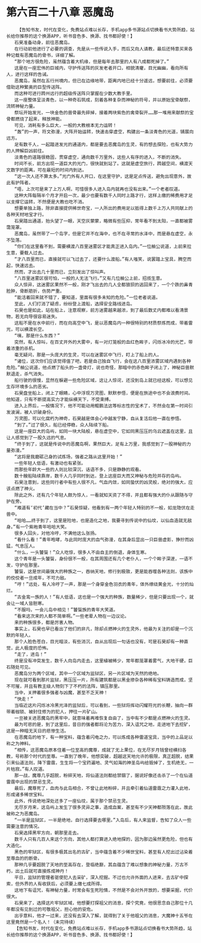# 第六百二十八章 恶魔岛
        【告知书友，时代在变化，免费站点难以长存，手机app多书源站点切换看书大势所趋，站长给你推荐的这个换源APP，听书音色多、换源、找书都好使！】
       石昊准备动身，前往恶魔岛。
       在行动前他进行了必要的调查，先是从一些传说入手，而后又向人请教，最后还特意买来各种记载有恶魔岛的骨书，详细了解。
       “那个地方很危险，虽然蕴含着大机缘，但是每年去那里的人有八成都死掉了。”
       这是在一座宏伟的巨城内，守护传送阵的灰发老者开口，相貌清癯，目光幽幽，看向所有人，进行这样的告诫。
       恶魔岛，虽然在五行州境内，但已在边缘地带，距离内地已经十分遥远，想要前往，必须要借助这种繁奥的巨型传送阵。
       而这种可进行跨州远行的超级传送阵只掌握在少数大教手里。
       这一座整体呈淡青色，以一种奇石筑成，刻着各种复杂而神秘的符号，并以原始宝骨献祭，流转神秘力量。
       祭坛开始发光，一块金色的兽骨最先碎掉，接着两块紫色的禽骨裂开……那一堆用来献祭的宝骨都燃烧了起来，释放神能。
       可见，消耗有多么巨大，一般的大教根本无力运转！
       “轰”的一声，符文弥漫，大阵开始运转，快速击穿虚空，构建出一条淡青色的光道，铺展向远方。
       足有数千人，一起踏进发光的通道内，都是要去恶魔岛的生灵，有的想去探险，也有大势力的人押解巨凶前往。
       淡青色的道路很稳固，贯穿虚空，通向数千万里外，这些人有序的进入，不断的消失。
       时间不长，前方出现一道巨大的光门，很快就到站了。这就是虚空旅行，跨越空间，横渡天文数字的距离，可在最短的时间内到达。
       “这一次人还不算太多。”光门外有人开口，在这里守护，这是定点传送，避免出现意外，故此有护阵者。
       “唔，上次可是来了上万人啊，可惜很多人进入岛内就再也没有出来。”一个老者叹道。
       这种大阵每隔半个月才开启一次，最少也要有数千人同时上路才行，这样上缴的稀费用才足以支撑它运转，不然便是大教也吃不消。
       想要单独上路，除非直接提供稀世奇宝，一人所出的费用足以抵得上数千上万人共同献上的各种天材地宝才行。
       石昊踏出通道，抬头望了一眼，天空灰蒙蒙，略微有些压抑，常年看不到太阳，一直都被雾霭笼罩。
       恶魔岛，虽然带了一个岛字，但是它并不在海中，也不在寻常的水泽中，而是悬在虚空，永不坠落。
       “你们在这里看不到，需要横渡八百里迷雾区才能真正进入岛内。”一位艄公说道，上前来拉生意，要载人过去。
       “才八百里而已，直接就可以飞过去了，还要什么渡船。”有人嗤笑，说罢踏上宝具，腾空而起，快速远去。
       然而，才出去几十里而已，立刻发出了惊叫声。
       “八百里迷雾区很可怕，一般的人无法飞行。”又有几位艄公上前，招揽生意。
       众人惊异，这迷雾区果然不一般，刚才飞出去的几人全都狼狈的逃回来了，一个个跌的鼻青脸肿，骨断筋折，伤势严重。
       “能活着回来就不错了，要知道，里面有很多未知的危险。”一位老者说道。
       至此，人们打消了疑虑，纷纷登上渡船，选择安全路线进岛。
       石昊也是如此，站在船上，注意观察，前方迷雾越来越浓，到了最后数丈内都难以看清景物，若无向导很容易迷失。
       这船不是在水中前行，而在向高空中飞，是以恶魔岛内一种很特别的材质祭炼而成，带着雷光，可以横渡长空。
       “咦，那是什么东西？”
       突然，有人惊叫，在百丈开外的大雾中，有一对灯笼般的血红色眸子，闪烁冰冷的光芒，带着浓重的杀机。
       毫无疑问，那是一头庞大的生灵，可以在迷雾区中飞行，盯上了船上的人。
       “诸位，这次你们应该觉得值了吧，若是自己独自飞行，会在这八百里浓雾区域内遇到各种危险。”艄公说道，他点燃了船头的一盏骨灯，说也奇怪，那暗中的赤色眸子闭上了，神秘巨兽默默退走，杀气消失。
       船行驶的很慢，显然在躲避一些危险区域，这让人惊诧，还没到岛上就已经这般，可以想见生存环境多么的恶劣。
       石昊盘坐船上，闭上了眼睛，心中浮现万灵图，默默参悟，便是在旅途中也不会浪费时间。他知道，只有不断提高实力才能纵横天下，不受束缚。
       进入上界后，一般情况下，他不可能动用鲲鹏法这等标志性的宝术了，不然会在第一时间引发波澜，被人识破身份。
       万灵图，可以化腐朽为神奇，石昊越是体会心中越发宁静，自从复活后他一直在参悟。
       “到了。”过了很久，船已经停稳，众人陆续下船。
       这是一座巨大的岛屿，如同一块大陆般，悬在虚空中，它如同黑压压的乌云遮盖在这里，且让人感觉到了一股久远的气息。
       “终于到了，这就是传说中的恶魔岛啊，果然巨大，足有上万里，我感觉到了一股神秘的力量弥漫。”
       “这将是我磨砺己身的试炼场，强者之路从这里开始！”
       一些年轻人低语，有激动也有紧张。
       而那些年龄大一些的人则比较深沉，话语不多，只是静静的观看。
       数十艘船陆续靠岸，数千人几乎同时到达，登上这座巨大而又神秘与危险并存的岛屿。
       石昊注意到，这些同行者中有些人很不凡，气血内敛，如同蛰伏的凶灵般，绝对的强大，应该点燃了神火。
       除此之外，还有几个年轻人颇为惊人，一看就知天资了不得，并且都有强大的仆从跟随与守护在旁。
       “难道有‘初代’藏在当中？”石昊惊疑，他看到有一两个年轻人特别的不一般，如龙隐伏在走兽中。
       “哈哈……终于到了，这里是险地，也是造化之地，我要寻到传说中的仙坟，以仙血造就无敌身。”有一个紫袍青年哈哈大笑。
       很多人回头，对他冷哼，不满他这么张扬。
       “看什么看！”青年咆哮，与此同时庞大的血气弥漫，在其身后显出一只巨兽虚影，狰狞而凶猛，气息压人。
       “什么，一头饕餮！”众人吃惊，很多人不由自主的倒退，身体生寒。
       这个青年是一头饕餮，身份很不一般，在其周围还有几个老仆人，一个个眸子深邃，一语不发，守护在那里。
       饕餮，这是世间最强大的种族之一，吞纳天地，修行到极致，更是能吞噬各种法则，该族中的佼佼者一旦成年，不可力敌。
       “哼！”远处，有人冷哼了一声，那是一个身穿金色羽衣的青年，体外缭绕黄金光，十分的灿烂。
       “古金鸾一族的人！”有人低语，这也是一个强大的种族，数量稀少，但是只要出现一个，就会让一域人皆胆寒。
       “不服吗，一会儿岛中相见！”饕餮族的青年大笑道。
       “看来这次来的人都不简单啊。”一些老辈人物在一边议论。
       来的种族很多，都是厉害人物。
       事实上，石昊也早已看出了他们的非凡，除却点燃神火的生灵外，他最为关注的却是一个沉默的年轻人。
       那个人脸色苍白，目光暗淡，有些消沉，自从出现后一句话也没有，可是石昊却有一种直觉，此人极度的恐怖。
       “走了，进岛！”
       终是没有冲突发生，数千人向岛内走去，这里植被稀少，常年都笼罩着雾气，大地干硬，巨石随处可见。
       恶魔岛分为两个区域，其中一个区域为监狱区，另一片区域为天然的绝地。
       现在就可看到那片监狱，黑压压一片，所有建筑都是以黑金掺杂各种稀有宝料铸造而成，坚不可摧，并且有教主级人物刻下了不朽的法阵，镇压那里。
       当中，关押着很多强者与凶魔，甚至不乏天神！
       “快走！”
       当临近这片闪烁冰冷黑光泽的监狱后，可以看到，一些狱将挥动闪耀符光的长鞭，抽向一群带着枷锁、被封住修为的犯人，押往一片矿山。
       一旦被关进恶魔岛的黑牢中，就意味着再难恢复自由了，当中有不少都是点燃神火的生灵。
       最为可悲的是，到了这里后，昔日的强者都将沦为苦力，深入诅咒之地，走进地下去挖矿，这是一种暗无天日的悲惨生活。
       在恶魔岛的地下，有一种宝料，蕴含着闪电之力，可以炼成各种雷道宝具，当中的上品足以称之为神料。
       “相传，这恶魔岛原本住着一位至高的魔尊，成就了无上果位，在无尽岁月钱曾经横扫各教，号称那个时代的至尊。一直到了晚年，他想突破，超越这天地允许的极限，真正超脱，结果引来仙道法则，降下雷霆，生生将一个宝药遍地、灵气如海的神圣岛屿给毁掉了，生机绝无，一片枯寂。”有人叹道。
       那一战，魔尊几乎超脱，粉碎天地，将仙道法则都给禁锢了，据说好像还击杀了一个在仙道雷霆中出现的禁忌生灵。
       最后，魔尊死了，血肉与此岛相合，不曾让此地粉碎，并且牵引着仙道雷霆之力灌入此地，形成诸多稀世宝料。
       此外，传说绝地深处还多了一座仙坟，属于那个禁忌生灵。
       无尽岁月来，这岛屿上发生了很多灵异之事，造成血案，甚至有不少天神都殒落在此，故此被称之为恶魔岛。
       “一半是监狱区，一半是绝地，自行选择要去哪里。”入岛后，有人来监督，告知了众人一些需要注意的情况。
       石昊选择黑牢方向，朝那里走去。
       数千人只有几百人来这个方向，其他人都打算进入绝地探的，因为那边虽然更危险，但也有大造化。
       黑色的牢狱区，有很多极其出名的古矿，当中蕴含着不少稀世宝料，甚至有人挖出过沾染着至尊血的的断骨。
       那种几乎要超脱了天地的至高存在，登临绝巅，其血蕴含了难以想象的神秘力量，万古不朽，出土后就可直接炼成神丹！
       平日，监狱的管理者驱使犯人去采矿，深入挖掘。不过也允许外面的人进来，去古矿中探索，但外界的人有收获后，必须要上缴七成所得。
       这地下有诅咒，有神秘力量，时常会有生死险情，不然是不会对外开放的，想要采掘，代价很大。
       石昊来了，选择这片牢狱区域，他想要打探祖父的消息，探个究竟，他很思念自己那位十几年都没有见到过的可敬祖父，担心他的安危。
       出乎意料，他才一过来，还没有去深入了解，就得到了关于他祖父的消息，大魔神十五爷在这里竟然是一个名人！（未完待续）
       【告知书友，时代在变化，免费站点难以长存，手机app多书源站点切换看书大势所趋，站长给你推荐的这个换源APP，听书音色多、换源、找书都好使！】